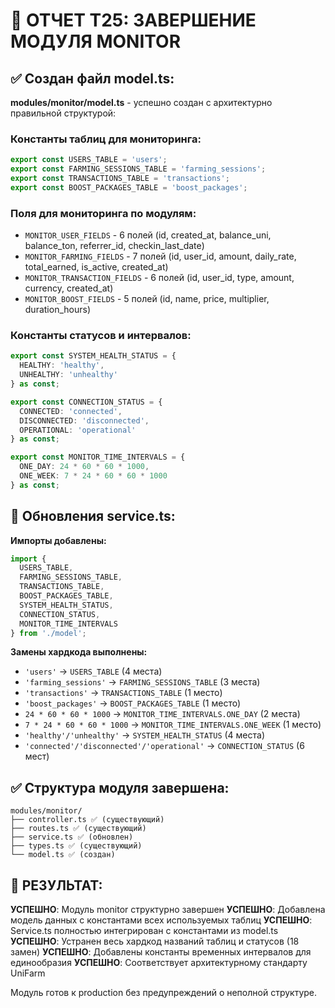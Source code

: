 # 📝 ОТЧЕТ Т25: ЗАВЕРШЕНИЕ МОДУЛЯ MONITOR

## ✅ Создан файл model.ts:

**modules/monitor/model.ts** - успешно создан с архитектурно правильной структурой:

### Константы таблиц для мониторинга:
```typescript
export const USERS_TABLE = 'users';
export const FARMING_SESSIONS_TABLE = 'farming_sessions';
export const TRANSACTIONS_TABLE = 'transactions';
export const BOOST_PACKAGES_TABLE = 'boost_packages';
```

### Поля для мониторинга по модулям:
- `MONITOR_USER_FIELDS` - 6 полей (id, created_at, balance_uni, balance_ton, referrer_id, checkin_last_date)
- `MONITOR_FARMING_FIELDS` - 7 полей (id, user_id, amount, daily_rate, total_earned, is_active, created_at)
- `MONITOR_TRANSACTION_FIELDS` - 6 полей (id, user_id, type, amount, currency, created_at)
- `MONITOR_BOOST_FIELDS` - 5 полей (id, name, price, multiplier, duration_hours)

### Константы статусов и интервалов:
```typescript
export const SYSTEM_HEALTH_STATUS = {
  HEALTHY: 'healthy',
  UNHEALTHY: 'unhealthy'
} as const;

export const CONNECTION_STATUS = {
  CONNECTED: 'connected',
  DISCONNECTED: 'disconnected',
  OPERATIONAL: 'operational'
} as const;

export const MONITOR_TIME_INTERVALS = {
  ONE_DAY: 24 * 60 * 60 * 1000,
  ONE_WEEK: 7 * 24 * 60 * 60 * 1000
} as const;
```

## 🔧 Обновления service.ts:

**Импорты добавлены:**
```typescript
import {
  USERS_TABLE,
  FARMING_SESSIONS_TABLE,
  TRANSACTIONS_TABLE,
  BOOST_PACKAGES_TABLE,
  SYSTEM_HEALTH_STATUS,
  CONNECTION_STATUS,
  MONITOR_TIME_INTERVALS
} from './model';
```

**Замены хардкода выполнены:**
- `'users'` → `USERS_TABLE` (4 места)
- `'farming_sessions'` → `FARMING_SESSIONS_TABLE` (3 места) 
- `'transactions'` → `TRANSACTIONS_TABLE` (1 место)
- `'boost_packages'` → `BOOST_PACKAGES_TABLE` (1 место)
- `24 * 60 * 60 * 1000` → `MONITOR_TIME_INTERVALS.ONE_DAY` (2 места)
- `7 * 24 * 60 * 60 * 1000` → `MONITOR_TIME_INTERVALS.ONE_WEEK` (1 место)
- `'healthy'/'unhealthy'` → `SYSTEM_HEALTH_STATUS` (4 места)
- `'connected'/'disconnected'/'operational'` → `CONNECTION_STATUS` (6 мест)

## ✅ Структура модуля завершена:

```
modules/monitor/
├── controller.ts ✅ (существующий)
├── routes.ts ✅ (существующий)
├── service.ts ✅ (обновлен)
├── types.ts ✅ (существующий)
└── model.ts ✅ (создан)
```

## 🎯 РЕЗУЛЬТАТ:

**УСПЕШНО**: Модуль monitor структурно завершен
**УСПЕШНО**: Добавлена модель данных с константами всех используемых таблиц
**УСПЕШНО**: Service.ts полностью интегрирован с константами из model.ts
**УСПЕШНО**: Устранен весь хардкод названий таблиц и статусов (18 замен)
**УСПЕШНО**: Добавлены константы временных интервалов для единообразия
**УСПЕШНО**: Соответствует архитектурному стандарту UniFarm

Модуль готов к production без предупреждений о неполной структуре.